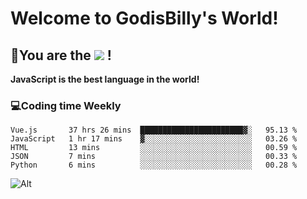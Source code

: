 # Welcome to GodisBilly's World!
## :partying_face:You are the  ![](https://visitor-badge.glitch.me/badge?page_id=Godisbilly.readme) !
**JavaScript is the best language in the world!**
### :computer:Coding time Weekly
  <!--START_SECTION:waka-->
```text
Vue.js       37 hrs 26 mins  ███████████████████████▓░   95.13 % 
JavaScript   1 hr 17 mins    ▓░░░░░░░░░░░░░░░░░░░░░░░░   03.26 % 
HTML         13 mins         ░░░░░░░░░░░░░░░░░░░░░░░░░   00.59 % 
JSON         7 mins          ░░░░░░░░░░░░░░░░░░░░░░░░░   00.33 % 
Python       6 mins          ░░░░░░░░░░░░░░░░░░░░░░░░░   00.28 % 
```
<!--END_SECTION:waka-->
![Alt](https://repobeats.axiom.co/api/embed/eeff64f6cf3d966257bdb597911b88a4c137d508.svg "Repobeats analytics image")
